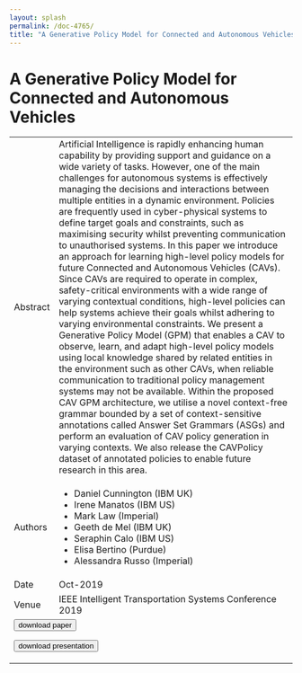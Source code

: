 ```yaml
---
layout: splash
permalink: /doc-4765/
title: "A Generative Policy Model for Connected and Autonomous Vehicles"
---
```


# A Generative Policy Model for Connected and Autonomous Vehicles

<table>
    <tbody>
    <tr>
        <td>Abstract</td>
        <td>Artificial Intelligence is rapidly enhancing human capability by providing support and guidance on a wide variety of tasks. However, one of the main challenges for autonomous systems is effectively managing the decisions and interactions between multiple entities in a dynamic environment. Policies are frequently used in cyber-physical systems to define target goals and constraints, such as maximising security whilst preventing communication to unauthorised systems. In this paper we introduce an approach for learning high-level policy models for future Connected and Autonomous Vehicles (CAVs). Since CAVs are required to operate in complex, safety-critical environments with a wide range of varying contextual conditions, high-level policies can help systems achieve their goals whilst adhering to varying environmental constraints. We present a Generative Policy Model (GPM) that enables a CAV to observe, learn, and adapt high-level policy models using local knowledge shared by related entities in the environment such as other CAVs, when reliable communication to traditional policy management systems may not be available. Within the proposed CAV GPM architecture, we utilise a novel context-free grammar bounded by a set of context-sensitive annotations called Answer Set Grammars (ASGs) and perform an evaluation of CAV policy generation in varying contexts. We also release the CAVPolicy dataset of annotated policies to enable future research in this area.</td>
    </tr>
    <tr>
        <td>Authors</td>
        <td>
            <ul>
                <li>Daniel Cunnington (IBM UK)</li>
                <li>Irene Manatos (IBM US)</li>
                <li>Mark Law (Imperial)</li>
                <li>Geeth de Mel (IBM UK)</li>
                <li>Seraphin Calo (IBM US)</li>
                <li>Elisa Bertino (Purdue)</li>
                <li>Alessandra Russo (Imperial)</li>
            </ul>
        </td>
    </tr>
    <tr>
        <td>Date</td>
        <td>Oct-2019</td>
    </tr>
    <tr>
        <td>Venue</td>
        <td>IEEE Intelligent Transportation Systems Conference 2019</td>
    </tr>
        <tr>
            <td colspan="2">
                <form method="get" action="https://ibm.box.com/v/doc-4765-paper">
                    <button type="submit">download paper</button>
                </form>
                <form method="get" action="https://ibm.box.com/v/doc-4765-slides">
                    <button type="submit">download presentation</button>
                </form>
            </td>
        </tr>
    </tbody>
</table>
